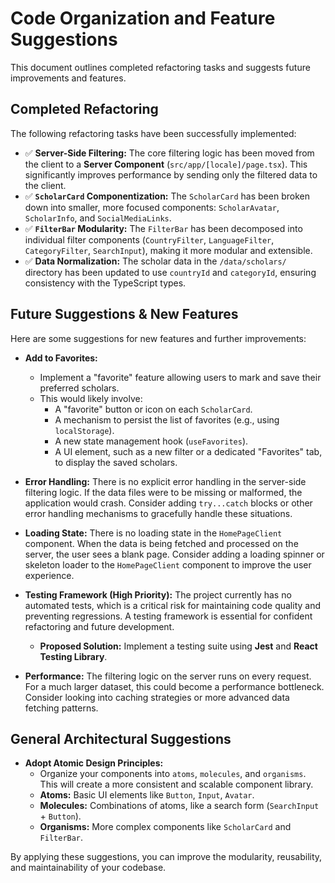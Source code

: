 # Code Organization and Feature Suggestions

This document outlines completed refactoring tasks and suggests future improvements and features.

## Completed Refactoring

The following refactoring tasks have been successfully implemented:

*   ✅ **Server-Side Filtering:** The core filtering logic has been moved from the client to a **Server Component** (`src/app/[locale]/page.tsx`). This significantly improves performance by sending only the filtered data to the client.
*   ✅ **`ScholarCard` Componentization:** The `ScholarCard` has been broken down into smaller, more focused components: `ScholarAvatar`, `ScholarInfo`, and `SocialMediaLinks`.
*   ✅ **`FilterBar` Modularity:** The `FilterBar` has been decomposed into individual filter components (`CountryFilter`, `LanguageFilter`, `CategoryFilter`, `SearchInput`), making it more modular and extensible.
*   ✅ **Data Normalization:** The scholar data in the `/data/scholars/` directory has been updated to use `countryId` and `categoryId`, ensuring consistency with the TypeScript types.

## Future Suggestions & New Features

Here are some suggestions for new features and further improvements:

*   **Add to Favorites:**
    *   Implement a "favorite" feature allowing users to mark and save their preferred scholars.
    *   This would likely involve:
        *   A "favorite" button or icon on each `ScholarCard`.
        *   A mechanism to persist the list of favorites (e.g., using `localStorage`).
        *   A new state management hook (`useFavorites`).
        *   A UI element, such as a new filter or a dedicated "Favorites" tab, to display the saved scholars.

*   **Error Handling:** There is no explicit error handling in the server-side filtering logic. If the data files were to be missing or malformed, the application would crash. Consider adding `try...catch` blocks or other error handling mechanisms to gracefully handle these situations.

*   **Loading State:** There is no loading state in the `HomePageClient` component. When the data is being fetched and processed on the server, the user sees a blank page. Consider adding a loading spinner or skeleton loader to the `HomePageClient` component to improve the user experience.

*   **Testing Framework (High Priority):** The project currently has no automated tests, which is a critical risk for maintaining code quality and preventing regressions. A testing framework is essential for confident refactoring and future development.

    *   **Proposed Solution:** Implement a testing suite using **Jest** and **React Testing Library**.

*   **Performance:** The filtering logic on the server runs on every request. For a much larger dataset, this could become a performance bottleneck. Consider looking into caching strategies or more advanced data fetching patterns.

## General Architectural Suggestions

*   **Adopt Atomic Design Principles:**
    *   Organize your components into `atoms`, `molecules`, and `organisms`. This will create a more consistent and scalable component library.
    *   **Atoms:** Basic UI elements like `Button`, `Input`, `Avatar`.
    *   **Molecules:** Combinations of atoms, like a search form (`SearchInput` + `Button`).
    *   **Organisms:** More complex components like `ScholarCard` and `FilterBar`.

By applying these suggestions, you can improve the modularity, reusability, and maintainability of your codebase.